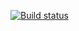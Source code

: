 [![Build status](https://ci.appveyor.com/api/projects/status/a0td6pc4im8ab5e5?svg=true)](https://ci.appveyor.com/project/NellyShi/qaa-hw2-3)

